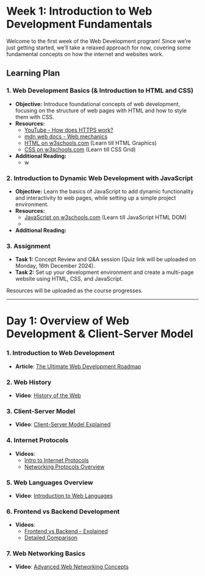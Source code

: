 # Week 1: Introduction to Web Development Fundamentals

Welcome to the first week of the Web Development program! Since we’re just getting started, we’ll take a relaxed approach for now, covering some fundamental concepts on how the internet and websites work.

## Learning Plan

### 1. Web Development Basics (& Introduction to HTML and CSS)

- **Objective:** Introduce foundational concepts of web development, focusing on the structure of web pages with HTML and how to style them with CSS.
- **Resources:**
  - [YouTube - How does HTTPS work?](https://www.youtube.com/watch?v=j9QmMEWmcfo)
  - [mdn web docs - Web mechanics](https://developer.mozilla.org/en-US/docs/Learn/Common_questions/Web_mechanics)
  - [HTML on w3schools.com](https://www.w3schools.com/html/default.asp) (Learn till HTML Graphics)
  - [CSS on w3schools.com]() (Learn till CSS Grid)
- **Additional Reading:**
  - w

### 2. Introduction to Dynamic Web Development with JavaScript

- **Objective:** Learn the basics of JavaScript to add dynamic functionality and interactivity to web pages, while setting up a simple project environment.
- **Resources:**
  - [JavaScript on w3schools.com]() (Learn till JavaScript HTML DOM)
  - 
- **Additional Reading:**

### 3. Assignment

- **Task 1:** Concept Review and Q&A session (Quiz link will be uploaded on Monday, 16th December 2024).
- **Task 2:** Set up your development environment and create a multi-page website using HTML, CSS, and JavaScript.

Resources will be uploaded as the course progresses.

---

# **Day 1: Overview of Web Development & Client-Server Model**  

### **1. Introduction to Web Development**  
- **Article**: [The Ultimate Web Development Roadmap](https://www.browserstack.com/guide/web-development-roadmap)  

### **2. Web History**  
- **Video**: [History of the Web](https://youtu.be/wlYjSThvtew?si=zBpjKf2WwSZ9ZsvA)  

### **3. Client-Server Model**  
- **Video**: [Client-Server Model Explained](https://youtu.be/L5BlpPU_muY?si=xOWBUEOaXY5V17AV)  

### **4. Internet Protocols**  
- **Videos**:  
  - [Intro to Internet Protocols](https://youtu.be/3NDhETVfrp0?si=nb_owwLTxb1YuhTD)  
  - [Networking Protocols Overview](https://youtu.be/P6SZLcGE4us?si=DzW5ooxpABO8LE2z)  

### **5. Web Languages Overview**  
- **Video**: [Introduction to Web Languages](https://youtu.be/5YDVJaItmaY?si=YrJ2RDYVtb8fFEF0)  

### **6. Frontend vs Backend Development**  
- **Videos**:  
  - [Frontend vs Backend - Explained](https://youtu.be/WG5ikvJ2TKA?si=xyraeDVVauTw4wg7)  
  - [Detailed Comparison](https://youtu.be/XBu54nfzxAQ?si=JsfA9hXfNyHAMpGd)  

### **7. Web Networking Basics**  
- **Video**: [Advanced Web Networking Concepts](https://youtu.be/2JYT5f2isg4?si=fbQDGIJF_bIyXuGs)  
